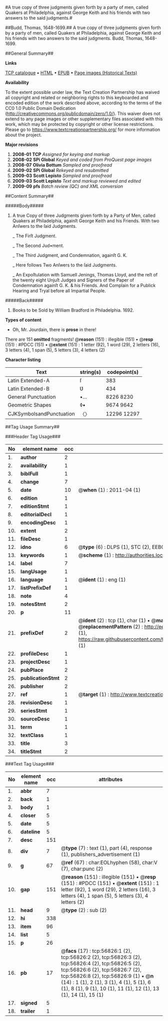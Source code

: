 #A true copy of three judgments given forth by a party of men, called Quakers at Philadelphia, against George Keith and his friends with two answers to the said judgments.#

##Budd, Thomas, 1648-1699.##
A true copy of three judgments given forth by a party of men, called Quakers at Philadelphia, against George Keith and his friends with two answers to the said judgments.
Budd, Thomas, 1648-1699.

##General Summary##

**Links**

[TCP catalogue](http://www.ota.ox.ac.uk/tcp/)  • 
[HTML](http://tei.it.ox.ac.uk/tcp/Texts-HTML/free/A30/A30017.html)  • 
[EPUB](http://tei.it.ox.ac.uk/tcp/Texts-EPUB/free/A30/A30017.epub) • 
[Page images (Historical Texts)](https://historicaltexts.jisc.ac.uk/eebo-12242483e)

**Availability**

To the extent possible under law, the Text Creation Partnership has waived all copyright and related or neighboring rights to this keyboarded and encoded edition of the work described above, according to the terms of the CC0 1.0 Public Domain Dedication (http://creativecommons.org/publicdomain/zero/1.0/). This waiver does not extend to any page images or other supplementary files associated with this work, which may be protected by copyright or other license restrictions. Please go to https://www.textcreationpartnership.org/ for more information about the project.

**Major revisions**

1. __2008-01__ __TCP__ *Assigned for keying and markup*
1. __2008-02__ __SPi Global__ *Keyed and coded from ProQuest page images*
1. __2008-07__ __Olivia Bottum__ *Sampled and proofread*
1. __2009-02__ __SPi Global__ *Rekeyed and resubmitted*
1. __2009-03__ __Scott Lepisto__ *Sampled and proofread*
1. __2009-03__ __Scott Lepisto__ *Text and markup reviewed and edited*
1. __2009-09__ __pfs__ *Batch review (QC) and XML conversion*

##Content Summary##

#####Body#####

1. A true Copy of three Judgments given forth by a Party of Men, called Quakers at Philadelphia, againſt George Keith and his Friends. With two Anſwers to the ſaid Judgments.

    _ The Firſt Judgment.

    _ The Second Jud•ment.

    _ The Third Judgment, and Condemnation, againſt G. K.

    _ Here follows Two Anſwers to the ſaid Judgments.

    _ An Expoſtulation with Samuell Jenings, Thomas Lloyd, and the reſt of the twenty eight Unjuſt Judges and Signers of the Paper of Condemnation againſt G. K. & his Friends. And Complain for a Publick Hearing and Tryal before all Impartial People.

#####Back#####

1. Books to be Sold by William Bradford in Philadelphia. 1692.

**Types of content**

  * Oh, Mr. Jourdain, there is **prose** in there!

There are 151 **omitted** fragments! 
 @__reason__ (151) : illegible (151)  •  @__resp__ (151) : #PDCC (151)  •  @__extent__ (151) : 1 letter (92), 1 word (29), 2 letters (16), 3 letters (4), 1 span (5), 5 letters (3), 4 letters (2)

**Character listing**


|Text|string(s)|codepoint(s)|
|---|---|---|
|Latin Extended-A|ſ|383|
|Latin Extended-B|Ʋ|434|
|General Punctuation|•…|8226 8230|
|Geometric Shapes|◊▪|9674 9642|
|CJKSymbolsandPunctuation|〈〉|12296 12297|

##Tag Usage Summary##

###Header Tag Usage###

|No|element name|occ|attributes|
|---|---|---|---|
|1.|__author__|2||
|2.|__availability__|1||
|3.|__biblFull__|1||
|4.|__change__|7||
|5.|__date__|10| @__when__ (1) : 2011-04 (1)|
|6.|__edition__|1||
|7.|__editionStmt__|1||
|8.|__editorialDecl__|1||
|9.|__encodingDesc__|1||
|10.|__extent__|2||
|11.|__fileDesc__|1||
|12.|__idno__|6| @__type__ (6) : DLPS (1), STC (2), EEBO-CITATION (1), OCLC (1), VID (1)|
|13.|__keywords__|1| @__scheme__ (1) : http://authorities.loc.gov/ (1)|
|14.|__label__|7||
|15.|__langUsage__|1||
|16.|__language__|1| @__ident__ (1) : eng (1)|
|17.|__listPrefixDef__|1||
|18.|__note__|4||
|19.|__notesStmt__|2||
|20.|__p__|11||
|21.|__prefixDef__|2| @__ident__ (2) : tcp (1), char (1)  •  @__matchPattern__ (2) : ([0-9\-]+):([0-9IVX]+) (1), (.+) (1)  •  @__replacementPattern__ (2) : http://eebo.chadwyck.com/downloadtiff?vid=$1&page=$2 (1), https://raw.githubusercontent.com/textcreationpartnership/Texts/master/tcpchars.xml#$1 (1)|
|22.|__profileDesc__|1||
|23.|__projectDesc__|1||
|24.|__pubPlace__|2||
|25.|__publicationStmt__|2||
|26.|__publisher__|2||
|27.|__ref__|1| @__target__ (1) : http://www.textcreationpartnership.org/docs/. (1)|
|28.|__revisionDesc__|1||
|29.|__seriesStmt__|1||
|30.|__sourceDesc__|1||
|31.|__term__|1||
|32.|__textClass__|1||
|33.|__title__|3||
|34.|__titleStmt__|2||


###Text Tag Usage###

|No|element name|occ|attributes|
|---|---|---|---|
|1.|__abbr__|7||
|2.|__back__|1||
|3.|__body__|1||
|4.|__closer__|5||
|5.|__date__|5||
|6.|__dateline__|5||
|7.|__desc__|151||
|8.|__div__|7| @__type__ (7) : text (1), part (4), response (1), publishers_advertisement (1)|
|9.|__g__|67| @__ref__ (67) : char:EOLhyphen (58), char:V (7), char:punc (2)|
|10.|__gap__|151| @__reason__ (151) : illegible (151)  •  @__resp__ (151) : #PDCC (151)  •  @__extent__ (151) : 1 letter (92), 1 word (29), 2 letters (16), 3 letters (4), 1 span (5), 5 letters (3), 4 letters (2)|
|11.|__head__|9| @__type__ (2) : sub (2)|
|12.|__hi__|338||
|13.|__item__|96||
|14.|__list__|5||
|15.|__p__|26||
|16.|__pb__|17| @__facs__ (17) : tcp:56826:1 (2), tcp:56826:2 (2), tcp:56826:3 (2), tcp:56826:4 (2), tcp:56826:5 (2), tcp:56826:6 (2), tcp:56826:7 (2), tcp:56826:8 (2), tcp:56826:9 (1)  •  @__n__ (14) : 1 (1), 2 (1), 3 (1), 4 (1), 5 (1), 6 (1), 8 (1), 9 (1), 10 (1), 11 (1), 12 (1), 13 (1), 14 (1), 15 (1)|
|17.|__signed__|5||
|18.|__trailer__|1||
